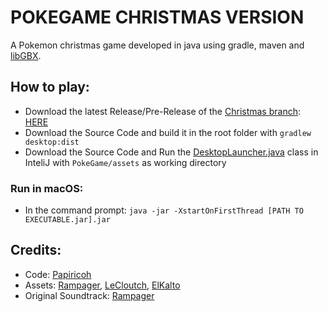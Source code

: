 # POKEGAME CHRISTMAS VERSION
A Pokemon christmas game developed in java using gradle, maven and [libGBX](https://libgdx.com/). 


## How to play:
* Download the latest Release/Pre-Release of the [Christmas branch](https://github.com/papiricoh/PokemonGame/branches): [HERE](https://github.com/papiricoh/PokemonGame/releases/tag/xmas)
* Download the Source Code and build it in the root folder with `gradlew desktop:dist`
* Download the Source Code and Run the [DesktopLauncher.java](https://github.com/papiricoh/PokemonGame/blob/master/desktop/src/com/papiricoh/pokegame/DesktopLauncher.java) class in InteliJ with `PokeGame/assets` as working directory

### Run in macOS:
* In the command prompt: `java -jar -XstartOnFirstThread [PATH TO EXECUTABLE.jar].jar`

## Credits:
* Code: [Papiricoh](https://github.com/papiricoh)
* Assets: [Rampager](https://github.com/MilanesaBolchevique), [LeCloutch](https://github.com/LeCloutch), [ElKalto](https://github.com/ElKalto)
* Original Soundtrack: [Rampager](https://github.com/MilanesaBolchevique)
